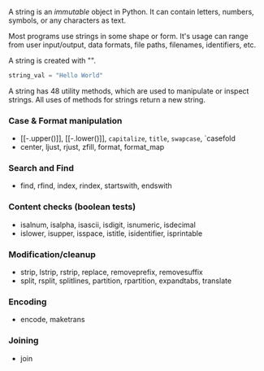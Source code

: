 A string is an *immutable* object in Python. It can contain letters, numbers, symbols, or any characters as text. 

Most programs use strings in some shape or form. It's usage can range from user input/output, data formats, file paths, filenames, identifiers, etc. 


A string is created with "". 

``` python
string_val = "Hello World"
```

A string has 48 utility methods, which are used to manipulate or inspect strings. All uses of methods for strings return a new string.

### Case & Format manipulation

- [[-.upper()]], [[-.lower()]], `capitalize`, `title`, `swapcase`, `casefold
- center, ljust, rjust, zfill, format, format_map
### Search and Find
- find, rfind, index, rindex, startswith, endswith

### Content checks (boolean tests)

- isalnum, isalpha, isascii, isdigit, isnumeric, isdecimal
- islower, isupper, isspace, istitle, isidentifier, isprintable
### Modification/cleanup

- strip, lstrip, rstrip, replace, removeprefix, removesuffix
- split, rsplit, splitlines, partition, rpartition, expandtabs, translate

### Encoding
- encode, maketrans


### Joining
- join